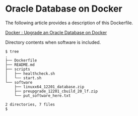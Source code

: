 # Oracle Database on Docker

The following article provides a description of this Dockerfile.

[Docker : Upgrade an Oracle Database on Docker](https://oracle-base.com/articles/linux/docker-upgrade-an-oracle-databases-on-docker)

Directory contents when software is included.

```
$ tree
.
├── Dockerfile
├── README.md
├── scripts
│   ├── healthcheck.sh
│   └── start.sh
└── software
    ├── linuxx64_12201_database.zip
    ├── preupgrade_12201_cbuild_20_lf.zip
    └── put_software_here.txt

2 directories, 7 files
$
```
